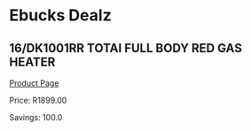 
# Ebucks Dealz
## 16/DK1001RR TOTAI FULL BODY RED GAS HEATER
[Product Page](https://www.ebucks.com/web/shop/productSelected.do?prodId=1191161503&catId=1157551316)

Price: R1899.00

Savings: 100.0


	